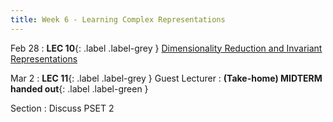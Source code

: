 ```yaml
---
title: Week 6 - Learning Complex Representations
---
```


Feb 28
: **LEC 10**{: .label .label-grey } [Dimensionality Reduction and Invariant Representations](#)


Mar 2
:  **LEC 11**{: .label .label-grey } Guest Lecturer
:  **(Take-home) MIDTERM handed out**{: .label .label-green } 

Section
: Discuss PSET 2
